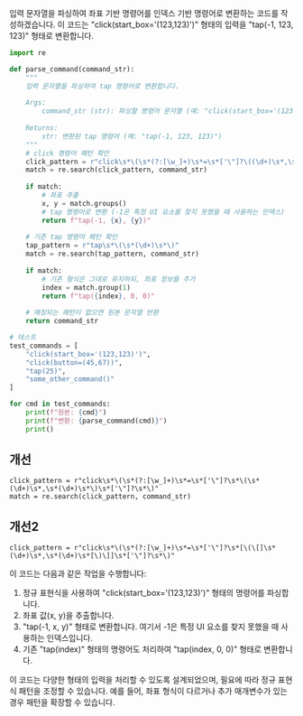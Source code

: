 입력 문자열을 파싱하여 좌표 기반 명령어를 인덱스 기반 명령어로 변환하는 코드를 작성하겠습니다. 이 코드는 "click(start_box='(123,123)')" 형태의 입력을 "tap(-1, 123, 123)" 형태로 변환합니다.

```python
import re

def parse_command(command_str):
    """
    입력 문자열을 파싱하여 tap 명령어로 변환합니다.
    
    Args:
        command_str (str): 파싱할 명령어 문자열 (예: "click(start_box='(123,123)')")
        
    Returns:
        str: 변환된 tap 명령어 (예: "tap(-1, 123, 123)")
    """
    # click 명령어 패턴 확인
    click_pattern = r"click\s*\(\s*(?:[\w_]+)\s*=\s*['\"]?\((\d+)\s*,\s*(\d+)\)['\"]?\s*\)"
    match = re.search(click_pattern, command_str)
    
    if match:
        # 좌표 추출
        x, y = match.groups()
        # tap 명령어로 변환 (-1은 특정 UI 요소를 찾지 못했을 때 사용하는 인덱스)
        return f"tap(-1, {x}, {y})"
    
    # 기존 tap 명령어 패턴 확인
    tap_pattern = r"tap\s*\(\s*(\d+)\s*\)"
    match = re.search(tap_pattern, command_str)
    
    if match:
        # 기존 형식은 그대로 유지하되, 좌표 정보를 추가
        index = match.group(1)
        return f"tap({index}, 0, 0)"
    
    # 매칭되는 패턴이 없으면 원본 문자열 반환
    return command_str

# 테스트
test_commands = [
    "click(start_box='(123,123)')",
    "click(button=(45,67))",
    "tap(25)",
    "some_other_command()"
]

for cmd in test_commands:
    print(f"원본: {cmd}")
    print(f"변환: {parse_command(cmd)}")
    print()
```

## 개선
```
click_pattern = r"click\s*\(\s*(?:[\w_]+)\s*=\s*['\"]?\s*\(\s*(\d+)\s*,\s*(\d+)\s*\)\s*['\"]?\s*\)"
match = re.search(click_pattern, command_str)
```

## 개선2
```
click_pattern = r"click\s*\(\s*(?:[\w_]+)\s*=\s*['\"]?\s*[\(\[]\s*(\d+)\s*,\s*(\d+)\s*[\)\]]\s*['\"]?\s*\)"
```


이 코드는 다음과 같은 작업을 수행합니다:

1. 정규 표현식을 사용하여 "click(start_box='(123,123)')" 형태의 명령어를 파싱합니다.
2. 좌표 값(x, y)을 추출합니다.
3. "tap(-1, x, y)" 형태로 변환합니다. 여기서 -1은 특정 UI 요소를 찾지 못했을 때 사용하는 인덱스입니다.
4. 기존 "tap(index)" 형태의 명령어도 처리하여 "tap(index, 0, 0)" 형태로 변환합니다.

이 코드는 다양한 형태의 입력을 처리할 수 있도록 설계되었으며, 필요에 따라 정규 표현식 패턴을 조정할 수 있습니다. 예를 들어, 좌표 형식이 다르거나 추가 매개변수가 있는 경우 패턴을 확장할 수 있습니다.
